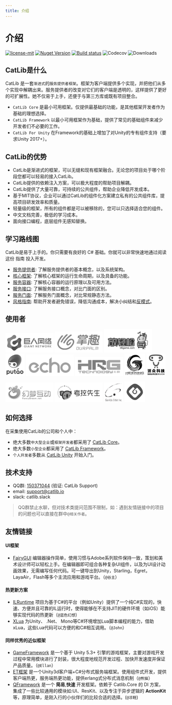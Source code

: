 ```yaml
---
title: 介绍
---
```


# 介绍

<a href="https://github.com/catlib/core/blob/master/LICENSE"><img src="https://img.shields.io/badge/license-MIT-blue.svg" title="license-mit" /></a> <a href="https://www.nuget.org/packages/catlib.core/"><img src="https://badge.fury.io/nu/catlib.core.svg" title="Nuget Version" /></a> <a href="https://ci.appveyor.com/project/catlib/core"><img src="https://ci.appveyor.com/api/projects/status/tk3o571mwbw2rykj?svg=true" title="Build status"/></a> <img src="https://codecov.io/gh/CatLib/Core/branch/master/graph/badge.svg" alt="Codecov" /> <img src="https://img.shields.io/nuget/dt/CatLib.Core.svg" alt="Downloads" />

## CatLib是什么

CatLib 是一套`渐进式`的`服务提供者框架`。框架为客户端提供多个实现，并把他们从多个实现中解耦出来。服务提供者的改变对它们的客户端是透明的，这样提供了更好的可扩展性。她不仅易于上手，还便于与第三方库或既有项目整合。

- `CatLib Core` 是最小可用框架。仅提供最基础的功能，是其他框架开发者作为基础的理想选择。
- `CatLib Framework` 以最小可用框架作为基础，提供了常见的基础组件来减少开发者们不必要的工作。
- `CatLib For Unity` 在Framework的基础上增加了对Unity的专有组件支持（要求Unity 2017+）。

## CatLib的优势

- CatLib是渐进式的框架，可以无缝和现有框架融合。无论您的项目处于哪个阶段您都可以轻易的接入CatLib。
- CatLib提供的依赖注入方案，可以极大程度的帮助项目解耦。
- CatLib提供了大量可靠，可持续的公共组件，帮助企业降低开发成本。
- 基于MIT协议，企业可以通过CatLib的组件化方案建立私有的公共组件库，提高项目研发效率和质量。
- 轻量级的框架，所有的组件都是可以被移除的，您可以只选择适合您的组件。
- 中文文档完善，极低的学习成本。
- 面向接口编程，底层组件无感知替换。

## 学习路线图

CatLib是易于上手的。你只需要有良好的 C# 基础。你就可以非常快速地通过阅读这份 指南 投入开发。

- [服务提供者](architecture/service-provider.html): 了解服务提供者的基本概念，以及系统架构。
- [核心框架](architecture/framework.html): 了解核心框架的运行生命周期，以及具备的功能。
- [服务容器](architecture/container.html): 了解核心容器的运行原理以及可用方法。
- [服务接口](architecture/api.html): 了解服务接口概念，对比门面的区别。
- [服务门面](architecture/facade.html): 了解服务门面概念，对比常规静态方法。
- [风格指南](style.html): 帮助开发者避免错误，降低沟通成本，解决小纠结和[反模式](anti-pattern.html)。

## 使用者

<a href="http://www.ztgame.com/"><img src="../imgs/used/giant.png" width="150px"/></a> <a href="http://www.ourpalm.com/"><img src="../imgs/used/ourpalm.png" width="150px"/></a> <a href="http://www.06game.com/"><img src="../imgs/used/06game.png" width="150px"/></a> <a href="http://www.putao.com/"><img src="../imgs/used/putao.png" width="60px"/></a> <a href="http://www.app-echo.com/"><img src="../imgs/used/echo.png" width="150px"/></a> <a href="http://www.hrgame.com.cn/"><img src="../imgs/used/hrg.png" width="150px"/></a> <a href="http://www.heeking.com"><img src="../imgs/used/heeking.png" width="65px"/></a> <a href="http://www.sourcemuch.com"><img src="../imgs/used/sourcemuch.png" width="60px"/></a>

<a href="http://www.fancydream.net"><img src="../imgs/used/fancydream.png" width="150px"/></a> <a href="https://www.koalac.com/"><img src="../imgs/used/koalac.png" width="150px"/></a> <a href="http://www.geniusorbit.com/"><img src="../imgs/used/geniusorbit.png" width="60px"/></a> <a href="http://geescan.com"><img src="../imgs/used/geescan.png" width="65px"/></a>

## 如何选择

在采集使用CatLib的公司和个人中：

- 绝大多数`中大型企业`或`框架开发者`都采用了 [CatLib Core](https://github.com/CatLib/Core)。
- 绝大多数`小型企业`都采用了 [CatLib Framework](https://github.com/CatLib/Framework)。
- `个人开发者`多数从 [CatLib Unity](https://github.com/CatLib/CatLib) 开始入门。

## 技术支持

- QQ群: [150371044](//shang.qq.com/wpa/qunwpa?idkey=ac3de81fa9b3a4379f80c44e05ff021bcfb51c0fb9092b0741762265a911878b) (验证: CatLib Support)
- email: support@catlib.io
- slack: catlib.slack

> QQ群禁止水聊，但对技术类提问范围不限制，如：遇到友情链接中的项目的问题也可以直接在群中`@相关作者`。

## 友情链接

#### UI框架

- [FairyGUI](http://www.fairygui.com/) 编辑器操作简单，使用习惯与Adobe系列软件保持一致，策划和美术设计师可以轻松上手。在编辑器即可组合各种复杂UI组件，以及为UI设计动画效果，无需编写任何代码。可一键导出到Unity，Starling，Egret， LayaAir，Flash等多个主流应用和游戏平台。（`@谷主`）

#### 热更新方案

- [ILRuntime](https://github.com/Ourpalm/ILRuntime) 项目为基于C#的平台（例如Unity）提供了一个纯C#实现的，快速、方便并且可靠的IL运行时，使得能够在不支持JIT的硬件环境（如iOS）能够实现代码的热更新（`@蓝色幻想`）
- [XLua](https://github.com/Tencent/xLua) 为Unity、 .Net、 Mono等C#环境增加Lua脚本编程的能力，借助xLua，这些Lua代码可以方便的和C#相互调用。（`@John`）

#### 同样优秀的近似框架

- [GameFramework](https://github.com/EllanJiang/GameFramework) 是一个基于 Unity 5.3+ 引擎的游戏框架，主要对游戏开发过程中常用模块进行了封装，很大程度地规范开发过程、加快开发速度并保证产品质量。（`@Ellan`）
- [ET框架](https://github.com/egametang/Egametang) 是一个Unity3d客户端+C#分布式服务端框架。使用组件式开发，提供客户端热更，服务端热更功能，提供erlang式分布式消息机制（`@熊猫`）
- [QFramework](https://github.com/liangxiegame/QFramework) 是一个 **简易**,**快速** 开发框架。依赖于 Catlib.Core 的 DI 方案，集成了一些比较通用的模块如:UI、ResKit、以及专注于异步逻辑的 **ActionKit** 等，原理简单，是刚入行的小伙伴们的比较合适的选择。(`@凉鞋`)